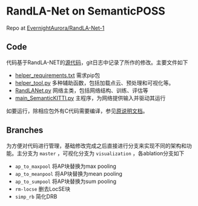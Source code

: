 # RandLA-Net on SemanticPOSS
Repo at [EvernightAurora/RandLA-Net-1](https://github.com/EvernightAurora/RandLA-Net-1)

## Code
代码基于RandLA-NET的[源代码](https://github.com/QingyongHu/RandLA-Net)，git日志中记录了所作的修改。主要文件如下
- [helper_requirements.txt](helper_requirements.txt) 需求pip包
- [helper_tool.py](helper_tool.py) 多种辅助函数，包括加载点云、预处理和可视化等。
- [RandLANet.py](RandLANet.py) 网络主类，包括网络结构、训练、评估等
- [main_SemanticKITTI.py](main_SemanticKITTI.py) 主程序，为网络提供输入并驱动其运行

如要运行，除相应包外有C代码需要编译，参见[原说明文档](READIT.md)。

## Branches
为方便对代码进行管理，基础修改完成之后直接进行分支来实现不同的架构和功能。主分支为 `master` ，可视化分支为 `visualization` ，各ablation分支如下
- `ap_to_maxpool` 将AP块替换为max pooling
- `ap_to_meanpool` 将AP块替换为mean pooling
- `ap_to_sumpool` 将AP块替换为sum pooling
- `rm-locse` 删去LocSE块
- `simp_rb` 简化DRB